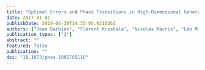 ```yaml
---
title: "Optimal Errors and Phase Transitions in High-Dimensional Generalized Linear Models"
date: 2017-01-01
publishDate: 2019-06-30T14:35:06.021636Z
authors: ["Jean Barbier", "Florent Krzakala", "Nicolas Macris", "Léo Miolane", "Lenka Zdeborová"]
publication_types: ["2"]
abstract: ""
featured: false
publication: ""
doi: "10.1073/pnas.1802705116"
---
```


